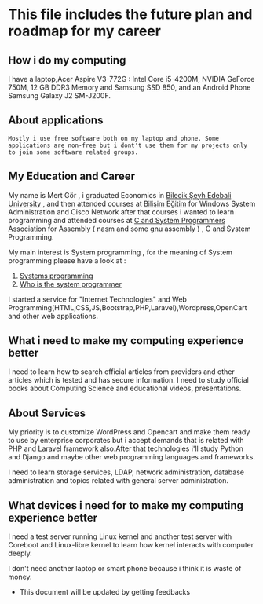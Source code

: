 # This file includes the future plan and roadmap for my career

## How i do my computing

I have a laptop,Acer Aspire V3-772G : Intel Core i5-4200M, NVIDIA GeForce 750M, 12 GB DDR3 Memory and Samsung SSD 850, and an Android Phone Samsung Galaxy J2 SM-J200F.

## About applications

    Mostly i use free software both on my laptop and phone. Some applications are non-free but i dont't use them for my projects only to join some software related groups.

## My Education and Career

My name is Mert Gör , i graduated Economics in [Bilecik Şeyh Edebali University](http://bilecik.edu.tr/) , and then attended courses at [Bilişim Eğitim](http://www.bilisimegitim.com/) for Windows System Administration and Cisco Network after that courses i wanted to learn programming and attended courses at [C and System Programmers Association](http://www.csystem.org/) for Assembly ( nasm and some gnu assembly ) , C and System Programming.

My main interest is System programming , for the meaning of System programming please have a look at :

1. [Systems programming](https://en.wikipedia.org/wiki/Systems_programming)
2. [Who is the system programmer](https://www.ibm.com/support/knowledgecenter/zosbasics/com.ibm.zos.zmainframe/zconc_sysprogrole.htm)

I started a service for "Internet Technologies" and Web Programming(HTML,CSS,JS,Bootstrap,PHP,Laravel),Wordpress,OpenCart and other web applications.

## What i need to make my computing experience better

I need to learn how to search official articles from providers and other articles which is tested and has secure information. I need to study official books about Computing Science and educational videos, presentations.

## About Services

My priority is to customize WordPress and Opencart and make them ready to use by enterprise corporates but i accept demands that is related with PHP and Laravel framework also.After that technologies i'll study Python and Django and maybe other web programming languages and frameworks.

I need to learn storage services, LDAP, network administration, database administration and topics related with general server administration.

## What devices i need for to make my computing experience better

I need a test server running Linux kernel and another test server with Coreboot and Linux-libre kernel to learn how kernel interacts with computer deeply.

I don't need another laptop or smart phone because i think it is waste of money.

* This document will be updated by getting feedbacks
